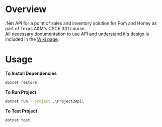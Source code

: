 # Overview #
.Net API for a point of sales and inventory solution for Pom and Honey as part of Texas A&M's CSCE 331 course.  
All necessary documentation to use API and understand it's design is included in the [Wiki page](https://github.com/m-ruiz21/project2_api/wiki).

# Usage #

**To Install Dependencies**
```bash
dotnet restore
```

**To Run Project**
```bash
dotnet run --project .\Project2Api\
```

**To Test Project**
```
dotnet test
```
